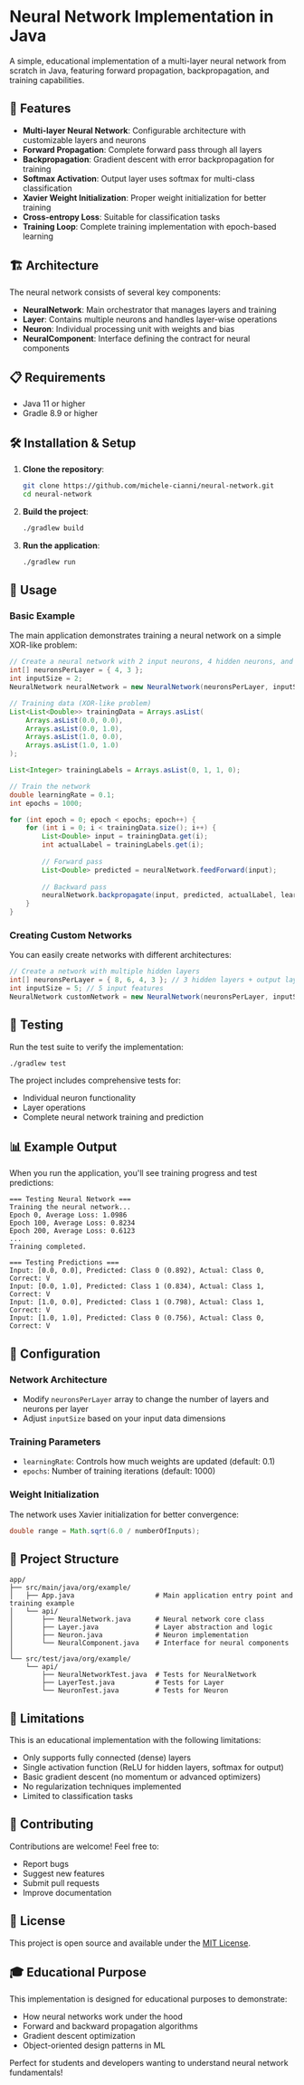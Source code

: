 # Neural Network Implementation in Java

A simple, educational implementation of a multi-layer neural network from scratch in Java, featuring forward propagation, backpropagation, and training capabilities.

## 🚀 Features

- **Multi-layer Neural Network**: Configurable architecture with customizable layers and neurons
- **Forward Propagation**: Complete forward pass through all layers
- **Backpropagation**: Gradient descent with error backpropagation for training
- **Softmax Activation**: Output layer uses softmax for multi-class classification
- **Xavier Weight Initialization**: Proper weight initialization for better training
- **Cross-entropy Loss**: Suitable for classification tasks
- **Training Loop**: Complete training implementation with epoch-based learning

## 🏗️ Architecture

The neural network consists of several key components:

- **NeuralNetwork**: Main orchestrator that manages layers and training
- **Layer**: Contains multiple neurons and handles layer-wise operations  
- **Neuron**: Individual processing unit with weights and bias
- **NeuralComponent**: Interface defining the contract for neural components

## 📋 Requirements

- Java 11 or higher
- Gradle 8.9 or higher

## 🛠️ Installation & Setup

1. **Clone the repository**:

   ```bash
   git clone https://github.com/michele-cianni/neural-network.git
   cd neural-network
   ```

2. **Build the project**:

   ```bash
   ./gradlew build
   ```

3. **Run the application**:

   ```bash
   ./gradlew run
   ```

## 🎯 Usage

### Basic Example

The main application demonstrates training a neural network on a simple XOR-like problem:

```java
// Create a neural network with 2 input neurons, 4 hidden neurons, and 3 output neurons
int[] neuronsPerLayer = { 4, 3 };
int inputSize = 2;
NeuralNetwork neuralNetwork = new NeuralNetwork(neuronsPerLayer, inputSize);

// Training data (XOR-like problem)
List<List<Double>> trainingData = Arrays.asList(
    Arrays.asList(0.0, 0.0),
    Arrays.asList(0.0, 1.0),
    Arrays.asList(1.0, 0.0),
    Arrays.asList(1.0, 1.0)
);

List<Integer> trainingLabels = Arrays.asList(0, 1, 1, 0);

// Train the network
double learningRate = 0.1;
int epochs = 1000;

for (int epoch = 0; epoch < epochs; epoch++) {
    for (int i = 0; i < trainingData.size(); i++) {
        List<Double> input = trainingData.get(i);
        int actualLabel = trainingLabels.get(i);
        
        // Forward pass
        List<Double> predicted = neuralNetwork.feedForward(input);
        
        // Backward pass
        neuralNetwork.backpropagate(input, predicted, actualLabel, learningRate);
    }
}
```

### Creating Custom Networks

You can easily create networks with different architectures:

```java
// Create a network with multiple hidden layers
int[] neuronsPerLayer = { 8, 6, 4, 3 }; // 3 hidden layers + output layer
int inputSize = 5; // 5 input features
NeuralNetwork customNetwork = new NeuralNetwork(neuronsPerLayer, inputSize);
```

## 🧪 Testing

Run the test suite to verify the implementation:

```bash
./gradlew test
```

The project includes comprehensive tests for:

- Individual neuron functionality
- Layer operations
- Complete neural network training and prediction

## 📊 Example Output

When you run the application, you'll see training progress and test predictions:

```
=== Testing Neural Network ===
Training the neural network...
Epoch 0, Average Loss: 1.0986
Epoch 100, Average Loss: 0.8234
Epoch 200, Average Loss: 0.6123
...
Training completed.

=== Testing Predictions ===
Input: [0.0, 0.0], Predicted: Class 0 (0.892), Actual: Class 0, Correct: V
Input: [0.0, 1.0], Predicted: Class 1 (0.834), Actual: Class 1, Correct: V
Input: [1.0, 0.0], Predicted: Class 1 (0.798), Actual: Class 1, Correct: V
Input: [1.0, 1.0], Predicted: Class 0 (0.756), Actual: Class 0, Correct: V
```

## 🔧 Configuration

### Network Architecture

- Modify `neuronsPerLayer` array to change the number of layers and neurons per layer
- Adjust `inputSize` based on your input data dimensions

### Training Parameters

- `learningRate`: Controls how much weights are updated (default: 0.1)
- `epochs`: Number of training iterations (default: 1000)

### Weight Initialization

The network uses Xavier initialization for better convergence:

```java
double range = Math.sqrt(6.0 / numberOfInputs);
```

## 📁 Project Structure

```
app/
├── src/main/java/org/example/
│   ├── App.java                    # Main application entry point and training example
│   └── api/
│       ├── NeuralNetwork.java      # Neural network core class
│       ├── Layer.java              # Layer abstraction and logic
│       ├── Neuron.java             # Neuron implementation
│       └── NeuralComponent.java    # Interface for neural components
│
└── src/test/java/org/example/
    └── api/
        ├── NeuralNetworkTest.java  # Tests for NeuralNetwork
        ├── LayerTest.java          # Tests for Layer
        └── NeuronTest.java         # Tests for Neuron
```

## 🚧 Limitations

This is an educational implementation with the following limitations:

- Only supports fully connected (dense) layers
- Single activation function (ReLU for hidden layers, softmax for output)
- Basic gradient descent (no momentum or advanced optimizers)
- No regularization techniques implemented
- Limited to classification tasks

## 🤝 Contributing

Contributions are welcome! Feel free to:

- Report bugs
- Suggest new features
- Submit pull requests
- Improve documentation

## 📄 License

This project is open source and available under the [MIT License](LICENSE).

## 🎓 Educational Purpose

This implementation is designed for educational purposes to demonstrate:

- How neural networks work under the hood
- Forward and backward propagation algorithms
- Gradient descent optimization
- Object-oriented design patterns in ML

Perfect for students and developers wanting to understand neural network fundamentals!
